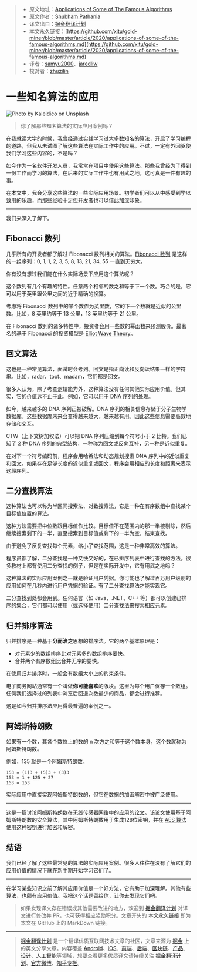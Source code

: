 > * 原文地址：[Applications of Some of The Famous Algorithms](https://levelup.gitconnected.com/applications-of-some-of-the-famous-algorithms-cdaecee58ed1)
> * 原文作者：[Shubham Pathania](https://medium.com/@spathania08)
> * 译文出自：[掘金翻译计划](https://github.com/xitu/gold-miner)
> * 本文永久链接：[https://github.com/xitu/gold-miner/blob/master/article/2020/applications-of-some-of-the-famous-algorithms.md](https://github.com/xitu/gold-miner/blob/master/article/2020/applications-of-some-of-the-famous-algorithms.md)
> * 译者：[samyu2000](https://github.com/samyu2000)、[jaredliw](https://github.com/jaredliw)
> * 校对者：[zhuzilin](https://github.com/zhuzilin)

# 一些知名算法的应用

![Photo by [Kaleidico](https://unsplash.com/@kaleidico?utm_source=medium&utm_medium=referral) on [Unsplash](https://unsplash.com?utm_source=medium&utm_medium=referral)](https://cdn-images-1.medium.com/max/10804/0*d-YSolz0sbA5uAkw)

> 你了解那些知名算法的实际应用案例吗？

在我就读大学的时候，我曾经通过实践学习过大多数知名的算法，开启了学习编程的道路，但我从未试图了解这些算法在实际工作中的应用。不过，一定有外因驱使我们学习这些内容的，不是吗？

如今作为一名软件开发人员，我常常在项目中使用这些算法。那些我曾经为了得到一份工作而学习的算法，在后来的实际工作中也有用武之地，这可真是一件有趣的事。

在本文中，我会分享这些算法的一些实际应用场景。初学者们可以从中感受到学以致用的乐趣，而那些经验十足但开发者也可以借此加深印象。

---

我们来深入了解下。

## Fibonacci 数列

几乎所有的开发者都了解过 Fibonacci 数列相关的算法。[Fibonacci 数列](https://en.wikipedia.org/wiki/Fibonacci_number) 是这样的一组序列：0, 1, 1, 2, 3, 5, 8, 13, 21, 34, 55 一直到无穷大。

你有没有想过我们能在什么实际场景下应用这个算法呢？

这个数列有几个有趣的特性。任意两个相邻的数之和等于下一个数。巧合的是，它可以用于英里跟公里之间的近乎精确的换算。

考虑将 Fibonacci 数列中的某个数作为英里数，它的下一个数就是近似的公里数。比如，8 英里约等于 13 公里，13 英里约等于 21 公里。

在 Fibonacci 数列的诸多特性中，投资者会用一些数的幂函数来预测股价。最著名的基于 Fibonacci 的投资模型是 [Elliot Wave Theory](https://elitecurrensea.com/education/elliott-wave-patterns-fibonacci-relationships-core-reference-guide/)。

## 回文算法

这也是一种常见算法，面试时会考到。回文是指正向读和反向读结果一样的字符串。比如，radar、toot、madam，它们都是回文。

很多人认为，除了考查逻辑能力外，这种算法没有任何其他实际应用价值。但其实，它的价值远不止于此。例如，它可以用于 [DNA 序列的处理](https://pubmed.ncbi.nlm.nih.gov/11700586/)。

如今，越来越多的 DNA 序列正被破解。DNA 序列的相关信息存储于分子生物学数据库。这些数据库未来会变得越来越大，越来越有用。因此这些信息需要高效地存储和交互。

CTW（上下文树加权法）可以把 DNA 序列压缩到每个符号小于 2 比特。我们已知了 2 种 DNA 序列的典型结构，一种称为回文或反向互补，另一种是近似重复。

在对下一个符号编码前，程序会用哈希法和动态规划搜索 DNA 序列中的近似重复和回文。如果存在足够长度的近似重复或回文，程序会用相应的长度和距离来表示这段序列。

## 二分查找算法

这种算法也可以称为半区间搜索法、对数搜索法，它是一种在有序数组中查找某个目标值位置的算法。

这种方法需要把中位数跟目标值作比较。目标值不在范围内的那一半被剔除，然后继续搜索剩下的一半，直至搜索到目标值或剩下的一半为空，结束查找。

由于避免了反复查找每个元素，缩小了查找范围，这是一种非常高效的算法。

程序员都了解，二分查找是一种又快又好的，在已排序列表中进行查找的方法。很多教材上都有使用二分查找的例子，但是在实际开发中，它有用武之地吗？

这种算法的实际应用案例之一就是验证用户凭据。你可能也了解过百万用户级别的应用如何在几秒内进行用户凭据的验证。有了二分查找算法才能实现它。

二分查找到处都会用到。任何语言（如 Java、.NET、C++ 等）都可以创建已排序的集合，它们都可以使用（或选择使用）二分查找法来搜索相应元素。

## 归并排序算法

归并排序是一种基于**分而治之**思想的排序法。它的两个基本原理是：

* 对元素少的数组排序比对元素多的数组排序要快。
* 合并两个有序数组比合并无序的要快。

在使用归并排序时，一般会有数组大小上的约束条件。

电子商务网站通常有一个叫做**你可能喜欢**的版块。这里为每个用户保存一个数组。任何我们选择过的列表中浏览后回退次数最少的商品，都会进行推荐。

这是如今归并排序法应用得最普遍的案例之一。

## 阿姆斯特朗数

如果有一个数，其各个数位上的数的 n 次方之和等于这个数本身，这个数就称为阿姆斯特朗数。

例如，135 就是一个阿姆斯特朗数。

```
153 = (1)3 + (5)3 + (3)3
153 = 1 + 125 + 27
153 = 153
```

实际应用中直接实现阿姆斯特朗数的，但它在数据的加密解密中被广泛使用。

---

这是一篇讨论阿姆斯特朗数在无线传感器网络中的应用的[论文](https://www.ijitee.org/download/volume-1-issue-1/)。该论文使用基于阿姆斯特朗数的安全算法，其中阿姆斯特朗数用于生成128位密钥，并在 [AES 算法](https://en.wikipedia.org/wiki/Advanced_Encryption_Standard) 使用这种密钥进行加密和解密。

## 结语

我们已经了解了这些最常见的算法的实际应用案例。很多人往往在没有了解它们的应用价值的情况下就在新手期开始学习它们了。

---

在学习某些知识之前了解其应用价值是一个好方法，它有助于加深理解。其他有些算法，也颇有应用价值。我把这个话题留给你，让你去发现它们吧。

> 如果发现译文存在错误或其他需要改进的地方，欢迎到 [掘金翻译计划](https://github.com/xitu/gold-miner) 对译文进行修改并 PR，也可获得相应奖励积分。文章开头的 **本文永久链接** 即为本文在 GitHub 上的 MarkDown 链接。

---

> [掘金翻译计划](https://github.com/xitu/gold-miner) 是一个翻译优质互联网技术文章的社区，文章来源为 [掘金](https://juejin.im) 上的英文分享文章。内容覆盖 [Android](https://github.com/xitu/gold-miner#android)、[iOS](https://github.com/xitu/gold-miner#ios)、[前端](https://github.com/xitu/gold-miner#前端)、[后端](https://github.com/xitu/gold-miner#后端)、[区块链](https://github.com/xitu/gold-miner#区块链)、[产品](https://github.com/xitu/gold-miner#产品)、[设计](https://github.com/xitu/gold-miner#设计)、[人工智能](https://github.com/xitu/gold-miner#人工智能)等领域，想要查看更多优质译文请持续关注 [掘金翻译计划](https://github.com/xitu/gold-miner)、[官方微博](http://weibo.com/juejinfanyi)、[知乎专栏](https://zhuanlan.zhihu.com/juejinfanyi)。
